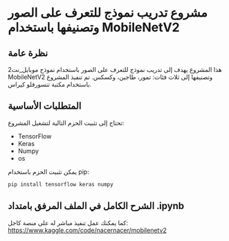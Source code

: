 # مشروع تدريب نموذج للتعرف على الصور وتصنيفها باستخدام MobileNetV2

## نظرة عامة
هذا المشروع يهدف إلى تدريب نموذج للتعرف على الصور باستخدام نموذح موبايل_نت2 MobileNetV2 وتصنيفها إلى ثلاث فئات: تمور، طاجين، وكسكس. تم تنفيذ المشروع باستخدام مكتبة تنسورفلو كيراس.

## المتطلبات الأساسية
تحتاج إلى تثبيت الحزم التالية لتشغيل المشروع:
- TensorFlow
- Keras
- Numpy
- os

يمكن تثبيت الحزم باستخدام pip:
```bash
pip install tensorflow keras numpy
```

## الشرح الكامل في الملف المرفق بامتداد .ipynb
كما يمكنك عمل تنفيذ مباشر له على منصة كاجل:
https://www.kaggle.com/code/nacernacer/mobilenetv2 
